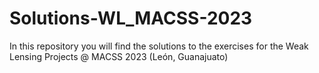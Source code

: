 # Solutions-WL_MACSS-2023
In this repository you will find the solutions to the exercises for the Weak Lensing Projects @ MACSS 2023 (León, Guanajuato)
